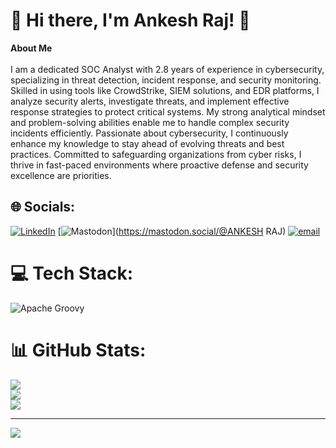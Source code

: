 # 💫 Hi there, I'm Ankesh Raj! 👋
**About Me**  <br><br>I am a dedicated SOC Analyst with 2.8 years of experience in cybersecurity, specializing in threat detection, incident response, and security monitoring. Skilled in using tools like CrowdStrike, SIEM solutions, and EDR platforms, I analyze security alerts, investigate threats, and implement effective response strategies to protect critical systems. My strong analytical mindset and problem-solving abilities enable me to handle complex security incidents efficiently. Passionate about cybersecurity, I continuously enhance my knowledge to stay ahead of evolving threats and best practices. Committed to safeguarding organizations from cyber risks, I thrive in fast-paced environments where proactive defense and security excellence are priorities.


## 🌐 Socials:
[![LinkedIn](https://img.shields.io/badge/LinkedIn-%230077B5.svg?logo=linkedin&logoColor=white)](https://linkedin.com/in/https://www.linkedin.com/in/ankesh-raj-5140bb1b7/) [![Mastodon](https://img.shields.io/badge/-MASTODON-%232B90D9?logo=mastodon&logoColor=white)](https://mastodon.social/@ANKESH RAJ) [![email](https://img.shields.io/badge/Email-D14836?logo=gmail&logoColor=white)](mailto:ankesh1902@gmail.com) 

# 💻 Tech Stack:
![Apache Groovy](https://img.shields.io/badge/Apache%20Groovy-4298B8.svg?style=for-the-badge&logo=Apache+Groovy&logoColor=white)
# 📊 GitHub Stats:
![](https://github-readme-stats.vercel.app/api?username=Ankesh1902&theme=dark&hide_border=true&include_all_commits=true&count_private=false)<br/>
![](https://nirzak-streak-stats.vercel.app/?user=Ankesh1902&theme=dark&hide_border=true)<br/>
![](https://github-readme-stats.vercel.app/api/top-langs/?username=Ankesh1902&theme=dark&hide_border=true&include_all_commits=true&count_private=false&layout=compact)

---
[![](https://visitcount.itsvg.in/api?id=Ankesh1902&icon=0&color=0)](https://visitcount.itsvg.in)

<!-- Proudly created with GPRM ( https://gprm.itsvg.in ) -->
